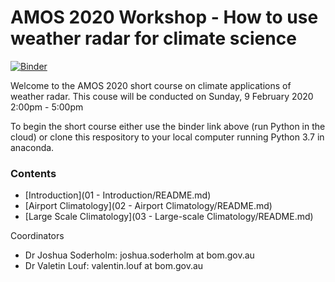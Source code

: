 # AMOS 2020 Workshop - How to use weather radar for climate science

[![Binder](https://mybinder.org/badge_logo.svg)](https://mybinder.org/v2/gh/vlouf/AMOS_2020/master)

Welcome to the AMOS 2020 short course on climate applications of weather radar.
This couse will be conducted on Sunday, 9 February 2020 2:00pm - 5:00pm

To begin the short course either use the binder link above (run Python in the cloud) or clone this respository to your local computer running Python 3.7 in anaconda.

### Contents
- [Introduction](01 - Introduction/README.md)
- [Airport Climatology](02 - Airport Climatology/README.md)
- [Large Scale Climatology](03 - Large-scale Climatology/README.md)

Coordinators
- Dr Joshua Soderholm: joshua.soderholm at bom.gov.au
- Dr Valetin Louf: valentin.louf at bom.gov.au